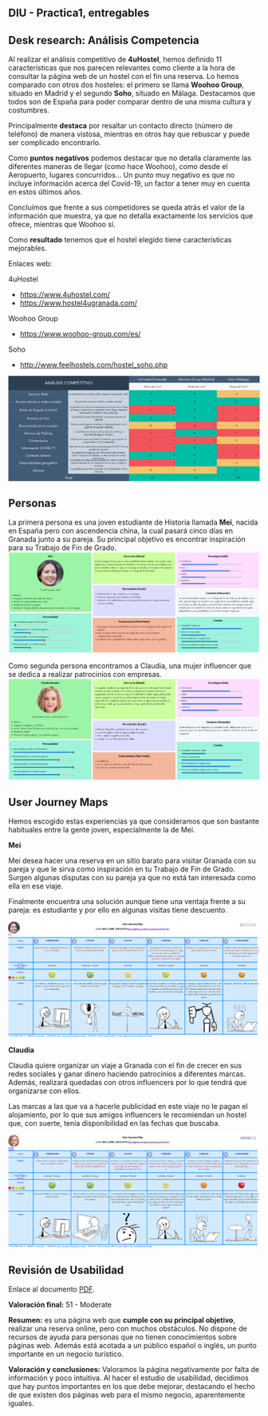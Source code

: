 ## DIU - Practica1, entregables


## Desk research: Análisis Competencia 

Al realizar el análisis competitivo de **4uHostel**, hemos definido 11 características que nos parecen relevantes como cliente a la hora de consultar la página web de un hostel con el fin una reserva.
Lo hemos comparado con otros dos hosteles: el primero se llama **Woohoo Group**, situado en Madrid y el segundo **Soho**, situado en Málaga. Destacamos que todos son de España para poder comparar dentro de una misma cultura y costumbres.

Principalmente **destaca** por resaltar un contacto directo (número de teléfono) de manera vistosa, mientras en otros hay que rebuscar y puede ser complicado encontrarlo. 

Como **puntos negativos** podemos destacar que no detalla claramente las diferentes maneras de llegar (como hace Woohoo), como desde el Aeropuerto, lugares concurridos… Un punto muy negativo es que no incluye información acerca del Covid-19, un factor a tener muy en cuenta en estos últimos años. 

Concluímos que frente a sus competidores se queda atrás el valor de la información que muestra, ya que no detalla exactamente los servicios que ofrece, mientras que Woohoo sí.

Como **resultado** tenemos que el hostel elegido tiene características mejorables.

Enlaces web:

4uHostel
- https://www.4uhostel.com/ 
- https://www.hostel4ugranada.com/

Woohoo Group
- https://www.woohoo-group.com/es/ 

Soho
- http://www.feelhostels.com/hostel_soho.php 



<img src="P1_AnalisisCompetitivo.PNG">


## Personas 

La primera persona es una joven estudiante de Historia llamada **Mei**, nacida en España pero con ascendencia china, la cual pasará cinco días en Granada junto a su pareja. Su principal objetivo es encontrar inspiración para su Trabajo de Fin de Grado.
<img src="PersonaMei.PNG">

Como segunda persona encontramos a Claudia, una mujer influencer que se dedica a realizar patrocinios con empresas. 
<img src="PersonaClaudia.PNG">

## User Journey Maps

Hemos escogido estas experiencias ya que consideramos que son bastante habituales entre la gente joven, especialmente la de Mei.

**Mei**

Mei desea hacer una reserva en un sitio barato para visitar Granada con su pareja y que le sirva como inspiración en tu Trabajo de Fin de Grado. Surgen algunas disputas con su pareja ya que no está tan interesada como ella en ese viaje.

Finalmente encuentra una solución aunque tiene una ventaja frente a su pareja: es estudiante y por ello en algunas visitas tiene descuento.

<img src="JourneyMei.PNG">

**Claudia**

Claudia quiere organizar un viaje a Granada con el fin de crecer en sus redes sociales y ganar dinero haciendo patrocinios a diferentes marcas. Además, realizará quedadas con otros influencers por lo que tendrá que organizarse con ellos. 

Las marcas a las que va a hacerle publicidad en este viaje no le pagan el alojamiento, por lo que sus amigos influencers le recomiendan un hostel que, con suerte, tenía disponibilidad en las fechas que buscaba.

<img src="JourneyClaudia.PNG">

## Revisión de Usabilidad 
Enlace al documento [PDF](RevisionUsabilidadLSMR.pdf).

**Valoración final:** 51 - Moderate

**Resumen:** es una página web que **cumple con su principal objetivo**, realizar una reserva online, pero con muchos obstáculos. No dispone de recursos de ayuda para personas que no tienen conocimientos sobre páginas web. Además está acotada a un público español o inglés, un punto importante en un negocio turístico.

**Valoración y conclusiones:** Valoramos la página negativamente por falta de información y poco intuitiva. Al hacer el estudio de usabilidad, decidimos que hay puntos importantes en los que debe mejorar, destacando el hecho de que existen dos páginas web para el mismo negocio, aparentemente iguales.
